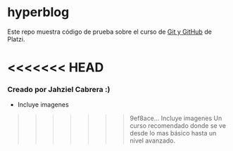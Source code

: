 # hyperblog
Este repo muestra código de prueba sobre el curso de [Git y GitHub](https://platzi.com/clases/keras-neural-networks/) de Platzi. 

<<<<<<< HEAD
=======
### Creado por Jahziel Cabrera :)
* Incluye imagenes

>>>>>>> 9ef8ace... Incluye imagenes
Un curso recomendado donde se ve desde lo mas básico hasta un nivel avanzado.